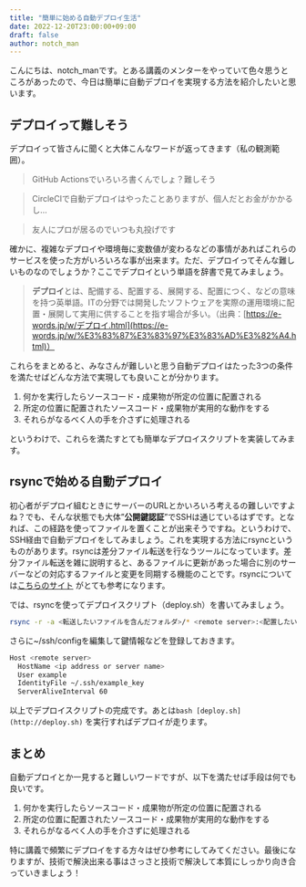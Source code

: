 ```yaml
---
title: "簡単に始める自動デプロイ生活"
date: 2022-12-20T23:00:00+09:00
draft: false
author: notch_man
---
```


こんにちは、notch_manです。とある講義のメンターをやっていて色々思うところがあったので、今日は簡単に自動デプロイを実現する方法を紹介したいと思います。

## デプロイって難しそう

デプロイって皆さんに聞くと大体こんなワードが返ってきます（私の観測範囲）。

> GitHub Actionsでいろいろ書くんでしょ？難しそう

> CircleCIで自動デプロイはやったことありますが、個人だとお金がかかるし…

> 友人にプロが居るのでいつも丸投げです

確かに、複雑なデプロイや環境毎に変数値が変わるなどの事情があればこれらのサービスを使った方がいろいろな事が出来ます。ただ、デプロイってそんな難しいものなのでしょうか？ここでデプロイという単語を辞書で見てみましょう。

> **デプロイ**とは、配備する、配置する、展開する、配置につく、などの意味を持つ英単語。ITの分野では開発したソフトウェアを実際の運用環境に配置・展開して実用に供することを指す場合が多い。（出典：[https://e-words.jp/w/デプロイ.html](https://e-words.jp/w/%E3%83%87%E3%83%97%E3%83%AD%E3%82%A4.html)）

これらをまとめると、みなさんが難しいと思う自動デプロイはたった3つの条件を満たせばどんな方法で実現しても良いことが分かります。

1. 何かを実行したらソースコード・成果物が所定の位置に配置される
2. 所定の位置に配置されたソースコード・成果物が実用的な動作をする
3. それらがなるべく人の手を介さずに処理される

というわけで、これらを満たすとても簡単なデプロイスクリプトを実装してみます。

## rsyncで始める自動デプロイ

初心者がデプロイ組むときにサーバーのURLとかいろいろ考えるの難しいですよね？でも、そんな状態でも大体”**公開鍵認証**”でSSHは通じているはずです。となれば、この経路を使ってファイルを置くことが出来そうですね。というわけで、SSH経由で自動デプロイをしてみましょう。これを実現する方法にrsyncというものがあります。rsyncは差分ファイル転送を行なうツールになっています。差分ファイル転送を雑に説明すると、あるファイルに更新があった場合に別のサーバーなどの対応するファイルと変更を同期する機能のことです。rsyncについては[こちらのサイト](https://wiki.archlinux.jp/index.php/Rsync) がとても参考になります。

では、rsyncを使ってデプロイスクリプト（deploy.sh）を書いてみましょう。

```bash
rsync -r -a <転送したいファイルを含んだフォルダ>/* <remote server>:<配置したいディレクトリ>
```

さらに~/ssh/configを編集して鍵情報などを登録しておきます。

```bash
Host <remote server>
  HostName <ip address or server name>
  User example
  IdentityFile ~/.ssh/example_key
  ServerAliveInterval 60
```

以上でデプロイスクリプトの完成です。あとは`bash [deploy.sh](http://deploy.sh)` を実行すればデプロイが走ります。

## まとめ

自動デプロイとか一見すると難しいワードですが、以下を満たせば手段は何でも良いです。

1. 何かを実行したらソースコード・成果物が所定の位置に配置される
2. 所定の位置に配置されたソースコード・成果物が実用的な動作をする
3. それらがなるべく人の手を介さずに処理される

特に講義で頻繁にデプロイをする方々はぜひ参考にしてみてください。最後になりますが、技術で解決出来る事はさっさと技術で解決して本質にしっかり向き合っていきましょう！
